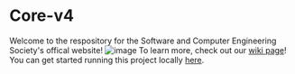 # Core-v4
Welcome to the respository for the Software and Computer Engineering Society's 
offical website!
![image](https://user-images.githubusercontent.com/36345325/78325084-81350300-752b-11ea-8571-032ed04b3018.png)
To learn more, check out our 
[wiki page](https://github.com/SCE-Development/Core-v4/wiki)!
You can get started running this project locally 
[here](https://github.com/SCE-Development/Core-v4/wiki/Getting-Started).

